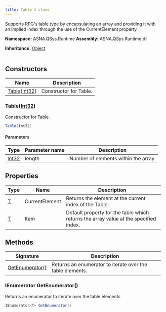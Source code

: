 ```yaml
---
title: Table`1 class
---
```


Supports RPG's table type by encapsulating an array and providing it with an implied index through the use of the CurrentElement property.

**Namespace:** ASNA.QSys.Runtime
**Assembly:** ASNA.QSys.Runtime.dll

**Inheritance:** [Object](https://docs.microsoft.com/en-us/dotnet/api/system.object)
<br>
<br>

## Constructors

| Name | Description |
| --- | --- |
| [Table](#tableint32)([Int32](https://docs.microsoft.com/en-us/dotnet/api/system.int32)) | Constructor for Table.

### Table([Int32](https://docs.microsoft.com/en-us/dotnet/api/system.int32))

Constructor for Table.

```cs
Table(Int32)
```

#### Parameters

| Type | Parameter name | Description
| --- | --- | ---
| [Int32](https://docs.microsoft.com/en-us/dotnet/api/system.int32) | length | Number of elements within the array.

## Properties

| Type | Name | Description
| --- | --- | --- 
| [T](https://learn.microsoft.com/en-us/dotnet/api/system.type?view=net-8.0) | CurrentElement | Returns the element at the current index of the Table. |
| [T](https://learn.microsoft.com/en-us/dotnet/api/system.type?view=net-8.0) | Item | Default property for the table which returns the array value at the specified index. |

## Methods

| Signature | Description |
| --- | --- |
| [GetEnumerator()](#ienumerator-t-getenumerator) | Returns an enumerator to iterate over the table elements.

### IEnumerator<T> GetEnumerator()

Returns an enumerator to iterate over the table elements.

```cs
IEnumerator<T> GetEnumerator()
```
